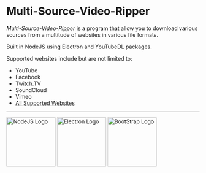 # Multi-Source-Video-Ripper

*Multi-Source-Video-Ripper* is a program that allow you to download various sources from a multitude of websites in various file formats.

Built in NodeJS using Electron and YouTubeDL packages.

Supported websites include but are not limited to:
- YouTube
- Facebook
- Twitch.TV
- SoundCloud
- Vimeo
- [All Supported Websites](https://rg3.github.io/youtube-dl/supportedsites.html)

***

<img src="http://pluspng.com/img-png/nodejs-logo-png-node-js-development-296.png" alt="NodeJS Logo" width="128px">

<img src="https://www.technicalpursuit.com/docs/images/electron.png" alt="Electron Logo" width="128px">

<img src="https://getbootstrap.com/docs/4.1/assets/img/bootstrap-stack.png" alt="BootStrap Logo" width="128px">
